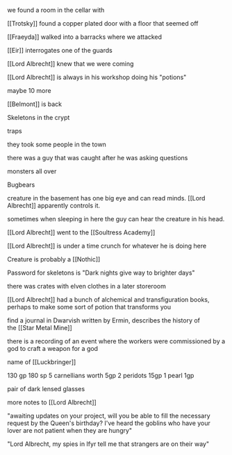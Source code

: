 we found a room in the cellar with

[[Trotsky]] found a copper plated door with a floor that seemed off

[[Fraeyda]] walked into a barracks where we attacked

[[Eir]] interrogates one of the guards

[[Lord Albrecht]] knew that we were coming

[[Lord Albrecht]] is always in his workshop doing his "potions"

maybe 10 more

[[Belmont]] is back

Skeletons in the crypt

traps

they took some people in the town

there was a guy that was caught after he was asking questions

monsters all over

Bugbears

creature in the basement has one big eye and can read minds. [[Lord Albrecht]] apparently controls it.

sometimes when sleeping in here the guy can hear the creature in his head.

[[Lord Albrecht]] went to the [[Soultress Academy]]

[[Lord Albrecht]] is under a time crunch for whatever he is doing here

Creature is probably a [[Nothic]]

Password for skeletons is "Dark nights give way to brighter days"

there was crates with elven clothes in a later storeroom

[[Lord Albrecht]] had a bunch of alchemical and transfiguration books, perhaps to make some sort of potion that transforms you

find a journal in Dwarvish written by Ermin, describes the history of the [[Star Metal Mine]]

there is a recording of an event where the workers were commissioned by a god to craft a weapon for a god

name of [[Luckbringer]]

130 gp 180 sp 5 carnellians worth 5gp 2 peridots 15gp 1 pearl 1gp

pair of dark lensed glasses

more notes to [[Lord Albrecht]]

"awaiting updates on your project, will you be able to fill the necessary request by the Queen's birthday? I've heard the goblins who have your lover are not patient when they are hungry"

"Lord Albrecht, my spies in Ifyr tell me that strangers are on their way"